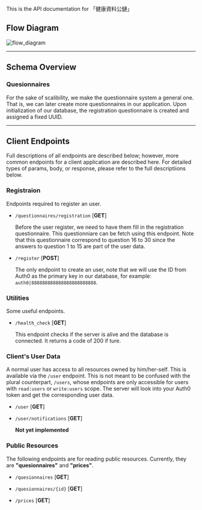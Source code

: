 This is the API documentation for 「健康資料公鏈」

## Flow Diagram

![flow_diagram](https://cdn.discordapp.com/attachments/874556062815100940/1132920083174408222/App-.drawio.png)

---

## Schema Overview

### Quesionnaires

For the sake of scalibility, we make the questionnaire system a general one. That is, we can later create more questionnaires in our application. Upon initialization of our database, the registration questionnaire is created and assigned a fixed UUID.

---

## Client Endpoints

Full descriptions of all endpoints are described below; however, more common endpoints for a client application are described here. For detailed types of params, body, or response, please refer to the full descriptiions below.

### Registraion

Endpoints required to register an user.

- `/questionnaires/registration` [**GET**]

  Before the user register, we need to have them fill in the registration questionnaire. This questionniare can be fetch using this endpoint. Note that this questionnaire correspond to question 16 to 30 since the answers to question 1 to 15 are part of the user data.

- `/register` [**POST**]

  The only endpoint to create an user, note that we will use the ID from Auth0 as the primary key in our database, for example: `auth0|888888888888888888888888`.

### Utilities

Some useful endpoints.

- `/health_check` [**GET**]

  This endpoint checks if the server is alive and the database is connected. It returns a code of 200 if ture.

### Client's User Data

A normal user has access to all resources owned by him/her-self. This is available via the `/user` endpoint.
This is not meant to be confused with the plural counterpart, `/users`, whose endpoints are only accessible for users with `read:users` or `write:users` scope. The server will look into your Auth0 token and get the corresponding user data.

- `/user` [**GET**]

- `/user/notifications` [**GET**]

  **Not yet implemented**

### Public Resources

The following endpoints are for reading public resources. Currently, they are **"quesionnaires"** and **"prices"**.

- `/quesionnaires` [**GET**]

- `/quesionnaires/{id}` [**GET**]

- `/prices` [**GET**]
